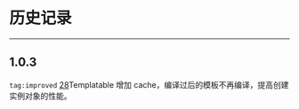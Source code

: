 # 历史记录

---


## 1.0.3

`tag:improved` [28](https://github.com/aralejs/widget/issues/28)Templatable 增加 cache，编译过后的模板不再编译，提高创建实例对象的性能。